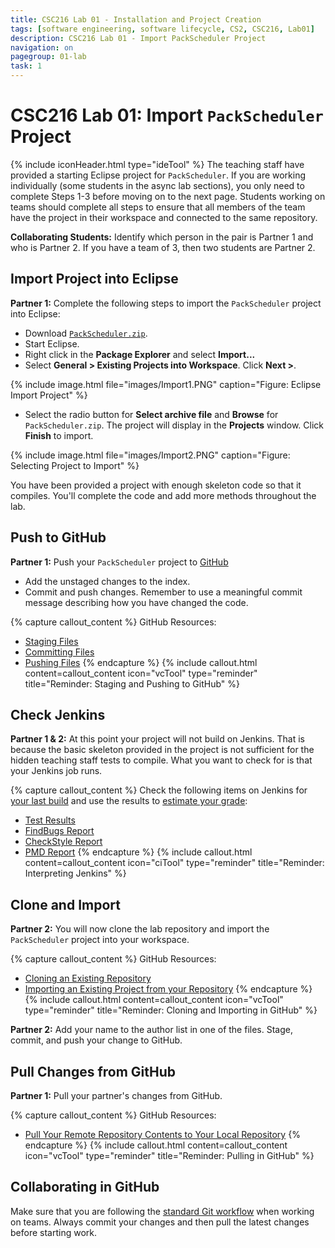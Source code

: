 ```yaml
---
title: CSC216 Lab 01 - Installation and Project Creation
tags: [software engineering, software lifecycle, CS2, CSC216, Lab01]
description: CSC216 Lab 01 - Import PackScheduler Project
navigation: on
pagegroup: 01-lab
task: 1
---
```


# CSC216 Lab 01: Import `PackScheduler` Project
{% include iconHeader.html type="ideTool" %}
The teaching staff have provided a starting Eclipse project for `PackScheduler`.  If you are working individually (some students in the async lab sections), you only need to complete Steps 1-3 before moving on to the next page.  Students working on teams should complete all steps to ensure that all members of the team have the project in their workspace and connected to the same repository.

**Collaborating Students:** Identify which person in the pair is Partner 1 and who is Partner 2.  If you have a team of 3, then two students are Partner 2.


## Import Project into Eclipse
**Partner 1:** Complete the following steps to import the `PackScheduler` project into Eclipse:

  * Download [`PackScheduler.zip`](files/PackScheduler.zip).  
  * Start Eclipse.
  * Right click in the **Package Explorer** and select **Import...**
  * Select **General > Existing Projects into Workspace**.  Click **Next >**.

    
{% include image.html file="images/Import1.PNG" caption="Figure: Eclipse Import Project" %} 
    
  * Select the radio button for **Select archive file** and **Browse** for `PackScheduler.zip`.  The project will display in the **Projects** window.  Click **Finish** to import.
  

{% include image.html file="images/Import2.PNG" caption="Figure: Selecting Project to Import" %} 
    
You have been provided a project with enough skeleton code so that it compiles.  You'll complete the code and add more methods throughout the lab.


## Push to GitHub
**Partner 1:** Push your `PackScheduler` project to [GitHub](https://github.ncsu.edu)

  * Add the unstaged changes to the index.
  * Commit and push changes.  Remember to use a meaningful commit message describing how you have changed the code.  


{% capture callout_content %}
GitHub Resources:

  * [Staging Files](https://pages.github.ncsu.edu/engr-csc-software-development/practices-tools/git/git-staging)
  * [Committing Files](https://pages.github.ncsu.edu/engr-csc-software-development/practices-tools/git/git-commit)
  * [Pushing Files](https://pages.github.ncsu.edu/engr-csc-software-development/practices-tools/git/git-push)
{% endcapture %}
{% include callout.html content=callout_content icon="vcTool" type="reminder" title="Reminder: Staging and Pushing to GitHub" %}


## Check Jenkins
**Partner 1 & 2:** At this point your project will not build on Jenkins.  That is because the basic skeleton provided in the project is not sufficient for the hidden teaching staff tests to compile.  What you want to check for is that your Jenkins job runs.


{% capture callout_content %}
Check the following items on Jenkins for [your last build](https://pages.github.ncsu.edu/engr-csc-software-development/practices-tools/jenkins/#build-summary-page) and use the results to [estimate your grade](https://pages.github.ncsu.edu/engr-csc-software-development/practices-tools/jenkins/#grade-estimation-example):

  * [Test Results](https://pages.github.ncsu.edu/engr-csc-software-development/practices-tools/jenkins/#test-results)
  * [FindBugs Report](https://pages.github.ncsu.edu/engr-csc-software-development/practices-tools/jenkins/#findbugs-report)
  * [CheckStyle Report](https://pages.github.ncsu.edu/engr-csc-software-development/practices-tools/jenkins/#checkstyle-report)
  * [PMD Report](https://pages.github.ncsu.edu/engr-csc-software-development/practices-tools/jenkins/#pmd-report)
{% endcapture %}
{% include callout.html content=callout_content icon="ciTool" type="reminder" title="Reminder: Interpreting Jenkins" %}


## Clone and Import
**Partner 2:** You will now clone the lab repository and import the `PackScheduler` project into your workspace.


{% capture callout_content %}
GitHub Resources:

  * [Cloning an Existing Repository](https://pages.github.ncsu.edu/engr-csc-software-development/practices-tools/git/git-clone)
  * [Importing an Existing Project from your Repository](https://pages.github.ncsu.edu/engr-csc-software-development/practices-tools/git/git-import.html)
{% endcapture %}
{% include callout.html content=callout_content icon="vcTool" type="reminder" title="Reminder: Cloning and Importing in GitHub" %}

**Partner 2:** Add your name to the author list in one of the files.  Stage, commit, and push your change to GitHub.


## Pull Changes from GitHub
**Partner 1:** Pull your partner's changes from GitHub.


{% capture callout_content %}
GitHub Resources:

  * [Pull Your Remote Repository Contents to Your Local Repository](https://pages.github.ncsu.edu/engr-csc-software-development/practices-tools/git/git-pull)
{% endcapture %}
{% include callout.html content=callout_content icon="vcTool" type="reminder" title="Reminder: Pulling in GitHub" %}


## Collaborating in GitHub
Make sure that you are following the [standard Git workflow](https://pages.github.ncsu.edu/engr-csc-software-development/practices-tools/git/git-workflow) when working on teams.  Always commit your changes and then pull the latest changes before starting work.

